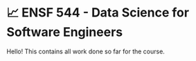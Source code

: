 # 📈 ENSF 544 - Data Science for Software Engineers

Hello! This contains all work done so far for the course.
